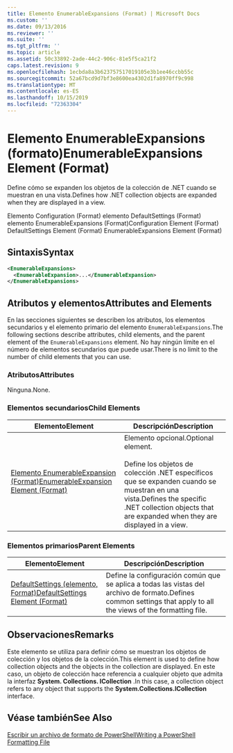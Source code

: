 ```yaml
---
title: Elemento EnumerableExpansions (Format) | Microsoft Docs
ms.custom: ''
ms.date: 09/13/2016
ms.reviewer: ''
ms.suite: ''
ms.tgt_pltfrm: ''
ms.topic: article
ms.assetid: 50c33892-2ade-44c2-906c-81e5f5ca21f2
caps.latest.revision: 9
ms.openlocfilehash: 1ecbda8a3b623757517019105e3b1ee46ccbb55c
ms.sourcegitcommit: 52a67bcd9d7bf3e8600ea4302d1fa8970ff9c998
ms.translationtype: MT
ms.contentlocale: es-ES
ms.lasthandoff: 10/15/2019
ms.locfileid: "72363304"
---
```

# <a name="enumerableexpansions-element-format"></a><span data-ttu-id="4e300-102">Elemento EnumerableExpansions (formato)</span><span class="sxs-lookup"><span data-stu-id="4e300-102">EnumerableExpansions Element (Format)</span></span>

<span data-ttu-id="4e300-103">Define cómo se expanden los objetos de la colección de .NET cuando se muestran en una vista.</span><span class="sxs-lookup"><span data-stu-id="4e300-103">Defines how .NET collection objects are expanded when they are displayed in a view.</span></span>

<span data-ttu-id="4e300-104">Elemento Configuration (Format) elemento DefaultSettings (Format) elemento EnumerableExpansions (Format)</span><span class="sxs-lookup"><span data-stu-id="4e300-104">Configuration Element (Format) DefaultSettings Element (Format) EnumerableExpansions Element (Format)</span></span>

## <a name="syntax"></a><span data-ttu-id="4e300-105">Sintaxis</span><span class="sxs-lookup"><span data-stu-id="4e300-105">Syntax</span></span>

```xml
<EnumerableExpansions>
  <EnumerableExpansion>...</EnumerableExpansion>
</EnumerableExpansions>
```

## <a name="attributes-and-elements"></a><span data-ttu-id="4e300-106">Atributos y elementos</span><span class="sxs-lookup"><span data-stu-id="4e300-106">Attributes and Elements</span></span>

<span data-ttu-id="4e300-107">En las secciones siguientes se describen los atributos, los elementos secundarios y el elemento primario del elemento `EnumerableExpansions`.</span><span class="sxs-lookup"><span data-stu-id="4e300-107">The following sections describe attributes, child elements, and the parent element of the `EnumerableExpansions` element.</span></span> <span data-ttu-id="4e300-108">No hay ningún límite en el número de elementos secundarios que puede usar.</span><span class="sxs-lookup"><span data-stu-id="4e300-108">There is no limit to the number of child elements that you can use.</span></span>

### <a name="attributes"></a><span data-ttu-id="4e300-109">Atributos</span><span class="sxs-lookup"><span data-stu-id="4e300-109">Attributes</span></span>

<span data-ttu-id="4e300-110">Ninguna.</span><span class="sxs-lookup"><span data-stu-id="4e300-110">None.</span></span>

### <a name="child-elements"></a><span data-ttu-id="4e300-111">Elementos secundarios</span><span class="sxs-lookup"><span data-stu-id="4e300-111">Child Elements</span></span>

|<span data-ttu-id="4e300-112">Elemento</span><span class="sxs-lookup"><span data-stu-id="4e300-112">Element</span></span>|<span data-ttu-id="4e300-113">Descripción</span><span class="sxs-lookup"><span data-stu-id="4e300-113">Description</span></span>|
|-------------|-----------------|
|[<span data-ttu-id="4e300-114">Elemento EnumerableExpansion (Format)</span><span class="sxs-lookup"><span data-stu-id="4e300-114">EnumerableExpansion Element (Format)</span></span>](./enumerableexpansion-element-format.md)|<span data-ttu-id="4e300-115">Elemento opcional.</span><span class="sxs-lookup"><span data-stu-id="4e300-115">Optional element.</span></span><br /><br /> <span data-ttu-id="4e300-116">Define los objetos de colección .NET específicos que se expanden cuando se muestran en una vista.</span><span class="sxs-lookup"><span data-stu-id="4e300-116">Defines the specific .NET collection objects that are expanded when they are displayed in a view.</span></span>|

### <a name="parent-elements"></a><span data-ttu-id="4e300-117">Elementos primarios</span><span class="sxs-lookup"><span data-stu-id="4e300-117">Parent Elements</span></span>

|<span data-ttu-id="4e300-118">Elemento</span><span class="sxs-lookup"><span data-stu-id="4e300-118">Element</span></span>|<span data-ttu-id="4e300-119">Descripción</span><span class="sxs-lookup"><span data-stu-id="4e300-119">Description</span></span>|
|-------------|-----------------|
|[<span data-ttu-id="4e300-120">DefaultSettings (elemento, Format)</span><span class="sxs-lookup"><span data-stu-id="4e300-120">DefaultSettings Element (Format)</span></span>](./defaultsettings-element-format.md)|<span data-ttu-id="4e300-121">Define la configuración común que se aplica a todas las vistas del archivo de formato.</span><span class="sxs-lookup"><span data-stu-id="4e300-121">Defines common settings that apply to all the views of the formatting file.</span></span>|

## <a name="remarks"></a><span data-ttu-id="4e300-122">Observaciones</span><span class="sxs-lookup"><span data-stu-id="4e300-122">Remarks</span></span>

<span data-ttu-id="4e300-123">Este elemento se utiliza para definir cómo se muestran los objetos de colección y los objetos de la colección.</span><span class="sxs-lookup"><span data-stu-id="4e300-123">This element is used to define how collection objects and the objects in the collection are displayed.</span></span> <span data-ttu-id="4e300-124">En este caso, un objeto de colección hace referencia a cualquier objeto que admita la interfaz **System. Collections. ICollection** .</span><span class="sxs-lookup"><span data-stu-id="4e300-124">In this case, a collection object refers to any object that supports the  **System.Collections.ICollection** interface.</span></span>

## <a name="see-also"></a><span data-ttu-id="4e300-125">Véase también</span><span class="sxs-lookup"><span data-stu-id="4e300-125">See Also</span></span>

[<span data-ttu-id="4e300-126">Escribir un archivo de formato de PowerShell</span><span class="sxs-lookup"><span data-stu-id="4e300-126">Writing a PowerShell Formatting File</span></span>](./writing-a-powershell-formatting-file.md)
